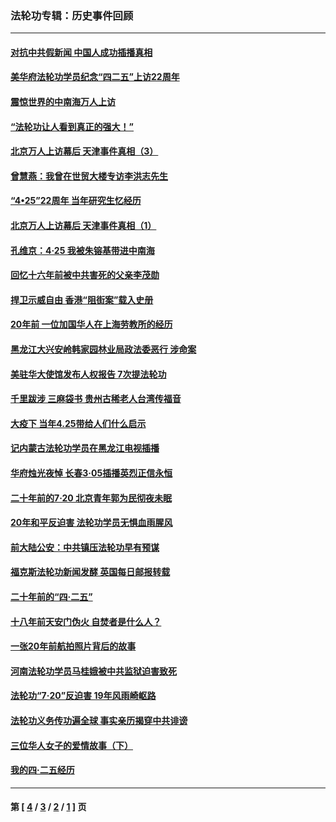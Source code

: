 ### 法轮功专辑：历史事件回顾
---
#### [对抗中共假新闻 中国人成功插播真相](../../pages/nf5793/n12910618.md?05290430) 
#### [美华府法轮功学员纪念“四二五”上访22周年](../../pages/nf5793/n12904445.md?05290430) 
#### [震惊世界的中南海万人上访](../../pages/nf5793/n12903976.md?05290430) 
#### [“法轮功让人看到真正的强大！”](../../pages/nf5793/n12903195.md?05290430) 
#### [北京万人上访幕后 天津事件真相（3）](../../pages/nf5793/n12902807.md?05290430) 
#### [曾慧燕：我曾在世贸大楼专访李洪志先生](../../pages/nf5793/n12898729.md?05290430) 
#### [“4•25”22周年 当年研究生忆经历](../../pages/nf5793/n12894152.md?05290430) 
#### [北京万人上访幕后 天津事件真相（1）](../../pages/nf5793/n12885174.md?05290430) 
#### [孔维京：4·25 我被朱镕基带进中南海](../../pages/nf5793/n12864987.md?05290430) 
#### [回忆十六年前被中共害死的父亲李茂勋](../../pages/nf5793/n12880270.md?05290430) 
#### [捍卫示威自由 香港“阻街案”载入史册](../../pages/nf5793/n12811245.md?05290430) 
#### [20年前 一位加国华人在上海劳教所的经历](../../pages/nf5793/n12707932.md?05290430) 
#### [黑龙江大兴安岭韩家园林业局政法委恶行 涉命案](../../pages/nf5793/n12622815.md?05290430) 
#### [美驻华大使馆发布人权报告 7次提法轮功](../../pages/nf5793/n12520541.md?05290430) 
#### [千里跋涉 三麻袋书 贵州古稀老人台湾传福音](../../pages/nf5793/n12198750.md?05290430) 
#### [大疫下 当年4.25带给人们什么启示](../../pages/nf5793/n12058565.md?05290430) 
#### [记内蒙古法轮功学员在黑龙江电视插播](../../pages/nf5793/n11699194.md?05290430) 
#### [华府烛光夜悼 长春3·05插播英烈正信永恒](../../pages/nf5793/n11397432.md?05290430) 
#### [二十年前的7·20 北京青年郭为民彻夜未眠](../../pages/nf5793/n11354195.md?05290430) 
#### [20年和平反迫害 法轮功学员无惧血雨腥风](../../pages/nf5793/n11348279.md?05290430) 
#### [前大陆公安：中共镇压法轮功早有预谋](../../pages/nf5793/n11352168.md?05290430) 
#### [福克斯法轮功新闻发酵  英国每日邮报转载](../../pages/nf5793/n11285952.md?05290430) 
#### [二十年前的“四·二五”](../../pages/nf5793/n11207639.md?05290430) 
#### [十八年前天安门伪火 自焚者是什么人？](../../pages/nf5793/n10996556.md?05290430) 
#### [一张20年前航拍照片背后的故事](../../pages/nf5793/n10693797.md?05290430) 
#### [河南法轮功学员马桂娥被中共监狱迫害致死](../../pages/nf5793/n10684974.md?05290430) 
#### [法轮功“7‧20”反迫害 19年风雨崎岖路](../../pages/nf5793/n10570834.md?05290430) 
#### [法轮功义务传功遍全球 事实亲历揭穿中共诽谤](../../pages/nf5793/n10581061.md?05290430) 
#### [三位华人女子的爱情故事（下）](../../pages/nf5793/n10435541.md?05290430) 
#### [我的四·二五经历](../../pages/nf5793/n10347081.md?05290430) 

---
#### 第 [ [4](./4.md?05290430) / [3](./3.md?05290430) / [2](./2.md?05290430) / [1](./1.md?05290430) ] 页
